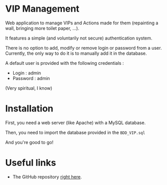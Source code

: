 # VIP Management

Web application to manage VIPs and Actions made for them (repainting a wall, bringing more toilet paper, ...).

It features a simple (and voluntarily not secure) authentication system.

There is no option to add, modify or remove login or password from a user. Currently, the only way to do it is to manually add it in the database.

A default user is provided with the following credentials :

* Login : admin
* Password : admin

(Very spiritual, I know)

# Installation

First, you need a web server (like Apache) with a MySQL database.

Then, you need to import the database provided in the `BDD_VIP.sql`

And you're good to go!

# Useful links

* The GitHub repository [right here](https://github.com/pierreelliott/VIP-Management).